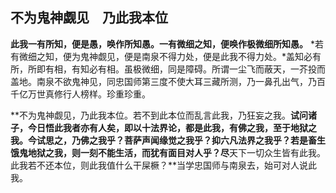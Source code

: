 ##  不为鬼神觑见　乃此我本位

**此我一有所知，便是愚，唤作所知愚。一有微细之知，便唤作极微细所知愚。** *若有微细之知，便为鬼神觑见，便是南泉不得力处，便是此我不得力处。*盖知必有所，所即有相，有知必有相。虽极微细，同是障碍。所谓一尘飞而蔽天，一芥投而盖地。南泉不欲鬼神见，同忠国师第三度不使大耳三藏所测，乃一鼻孔出气，乃百千亿万世真修行人榜样。珍重珍重。

**不为鬼神觑见，乃此我本位。若不到此本位而乱言此我，乃狂妄之我。**试问诸子，今日悟此我者亦有人矣，即以十法界论，都是此我，有佛之我，至于地狱之我。今试思之，乃佛之我乎？菩萨声闻缘觉之我乎？抑六凡法界之我乎？若是畜生饿鬼地狱之我，则一刻不能生活，而犹有面目对人乎？尽**天下一切众生皆有此我。此我若不还本位，则此我值什么干屎橛？**当学忠国师与南泉去，始可对人说此我。

